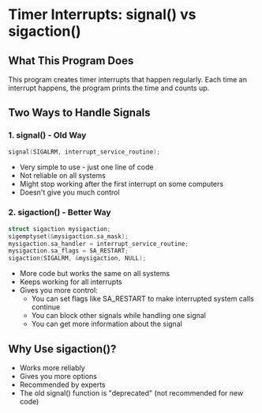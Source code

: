 # Timer Interrupts: signal() vs sigaction()

## What This Program Does
This program creates timer interrupts that happen regularly. Each time an interrupt happens, the program prints the time and counts up.

## Two Ways to Handle Signals

### 1. signal() - Old Way
```c
signal(SIGALRM, interrupt_service_routine);
```
- Very simple to use - just one line of code
- Not reliable on all systems
- Might stop working after the first interrupt on some computers
- Doesn't give you much control

### 2. sigaction() - Better Way
```c
struct sigaction mysigaction;
sigemptyset(&mysigaction.sa_mask);
mysigaction.sa_handler = interrupt_service_routine;
mysigaction.sa_flags = SA_RESTART;
sigaction(SIGALRM, &mysigaction, NULL);
```
- More code but works the same on all systems
- Keeps working for all interrupts
- Gives you more control:
  - You can set flags like SA_RESTART to make interrupted system calls continue
  - You can block other signals while handling one signal
  - You can get more information about the signal

## Why Use sigaction()?
- Works more reliably
- Gives you more options
- Recommended by experts
- The old signal() function is "deprecated" (not recommended for new code)